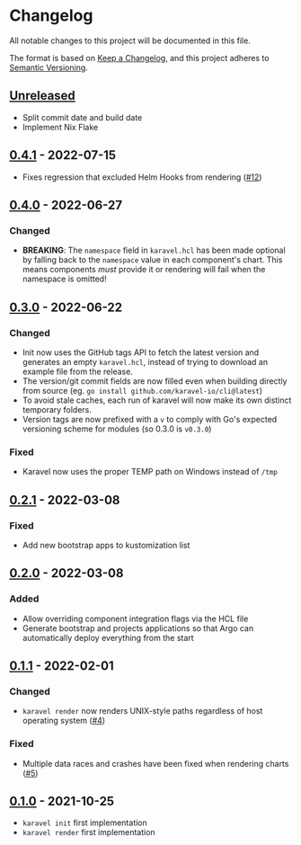 # Changelog

All notable changes to this project will be documented in this file.

The format is based on [Keep a Changelog](https://keepachangelog.com/en/1.0.0/),
and this project adheres to [Semantic Versioning](https://semver.org/spec/v2.0.0.html).

## [Unreleased]

- Split commit date and build date
- Implement Nix Flake

## [0.4.1] - 2022-07-15

- Fixes regression that excluded Helm Hooks from rendering ([#12](https://github.com/karavel-io/cli/pull/12))

## [0.4.0] - 2022-06-27

### Changed

- **BREAKING**: The `namespace` field in `karavel.hcl` has been made optional by falling back to the `namespace` value in each component's chart. This means components *must* provide it or rendering will fail when the namespace is omitted!

## [0.3.0] - 2022-06-22

### Changed

- Init now uses the GitHub tags API to fetch the latest version and generates an empty `karavel.hcl`, instead of trying to download an example file from the release.
- The version/git commit fields are now filled even when building directly from source (eg. `go install github.com/karavel-io/cli@latest`)
- To avoid stale caches, each run of karavel will now make its own distinct temporary folders.
- Version tags are now prefixed with a `v` to comply with Go's expected versioning scheme for modules (so 0.3.0 is `v0.3.0`)

### Fixed

- Karavel now uses the proper TEMP path on Windows instead of `/tmp`

## [0.2.1] - 2022-03-08

### Fixed

- Add new bootstrap apps to kustomization list

## [0.2.0] - 2022-03-08

### Added

 - Allow overriding component integration flags via the HCL file
 - Generate bootstrap and projects applications so that Argo can automatically deploy everything from the start

## [0.1.1] - 2022-02-01

### Changed

- `karavel render` now renders UNIX-style paths regardless of host operating system ([#4](https://github.com/karavel-io/cli/pull/4))

### Fixed

- Multiple data races and crashes have been fixed when rendering charts ([#5](https://github.com/karavel-io/cli/pull/5#pullrequestreview-868973482))

## [0.1.0] - 2021-10-25

- `karavel init` first implementation
- `karavel render` first implementation

[unreleased]: https://github.com/karavel-io/cli/compare/v0.4.1...HEAD
[0.4.1]: https://github.com/karavel-io/cli/compare/v0.4.0...v0.4.1
[0.4.0]: https://github.com/karavel-io/cli/compare/v0.3.0...v0.4.0
[0.3.0]: https://github.com/karavel-io/cli/releases/compare/0.2.1...v0.3.0
[0.2.1]: https://github.com/karavel-io/cli/releases/compare/0.2.0...0.2.1
[0.2.0]: https://github.com/karavel-io/cli/releases/compare/0.1.1...0.2.0
[0.1.1]: https://github.com/karavel-io/cli/releases/compare/0.1.0...0.1.1
[0.1.0]: https://github.com/karavel-io/cli/releases/tag/0.1.0
